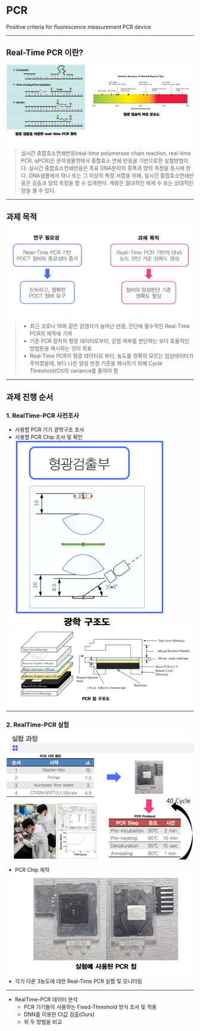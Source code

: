 # PCR
Positive criteria for fluorescence measurement PCR device

---
## Real-Time PCR 이란?
![pcr.PNG](./imgs/pcr.PNG)
> 실시간 중합효소연쇄반응(real-time polymerase chain reaction, real-time PCR, qPCR)은 분자생물학에서 중합효소 연쇄 반응을 기반으로한 실험방법이다. 실시간 중합효소연쇄반응은 목표 DNA분자의 증폭과 양의 측정을 동시에 한다. DNA샘플에서 하나 또는 그 이상의 특정 서열을 위해, 실시간 중합효소연쇄반응은 검출과 양의 측정을 할 수 있게한다. 계량은 절대적인 복제 수 또는 상대적인 양을 셀 수 있다.


---
## 과제 목적
![project.PNG](./imgs/project.PNG)
>- 최근 코로나 19와 같은 감염자가 늘어난 만큼, 진단에 필수적인 Real-Time PCR의 제작에 기여
>- 기존 PCR 장치의 형광 데이터로부터, 감염 여부를 판단하는 보다 효율적인 방법론을 제시하는 것이 목표
>- Real-Time PCR의 형광 데이터로 부터, 농도를 정확히 모르는 임상데이터가 주어졌을때, 보다 나은 양성 판정 기준을 제시하기 위해 Cycle Threshold(Ct)의 variance를 줄여야 함

---
## 과제 진행 순서

### 1. RealTime-PCR 사전조사
- 사용할 PCR 기기 광학구조 조사 
- 사용할 PCR Chip 조사 및 확인
![light.PNG](./imgs/light.PNG)
![top.PNG](./imgs/top.PNG) 

---
### 2. RealTime-PCR 실험
![silhum.PNG](./imgs/silhum.PNG)
- PCR Chip 제작
![chip.PNG](./imgs/chip.PNG)  
- 각기 다른 3농도에 대한 Real-Time PCR 실험 및 모니터링
---
- RealTime-PCR 데이터 분석
    - PCR 기기들이 사용하는 Fixed-Threshold 방식 조사 및 적용
    - DNN를 이용한 Ct값 검출(Ours)
    - 위 두 방법을 비교
